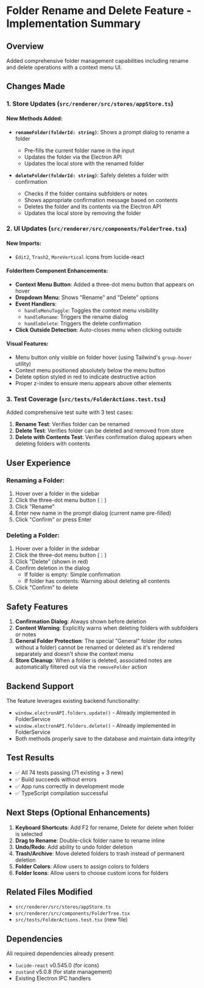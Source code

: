 # Folder Rename and Delete Feature - Implementation Summary

## Overview
Added comprehensive folder management capabilities including rename and delete operations with a context menu UI.

## Changes Made

### 1. Store Updates (`src/renderer/src/stores/appStore.ts`)

#### New Methods Added:
- **`renameFolder(folderId: string)`**: Shows a prompt dialog to rename a folder
  - Pre-fills the current folder name in the input
  - Updates the folder via the Electron API
  - Updates the local store with the renamed folder

- **`deleteFolder(folderId: string)`**: Safely deletes a folder with confirmation
  - Checks if the folder contains subfolders or notes
  - Shows appropriate confirmation message based on contents
  - Deletes the folder and its contents via the Electron API
  - Updates the local store by removing the folder

### 2. UI Updates (`src/renderer/src/components/FolderTree.tsx`)

#### New Imports:
- `Edit2`, `Trash2`, `MoreVertical` icons from lucide-react

#### FolderItem Component Enhancements:
- **Context Menu Button**: Added a three-dot menu button that appears on hover
- **Dropdown Menu**: Shows "Rename" and "Delete" options
- **Event Handlers**:
  - `handleMenuToggle`: Toggles the context menu visibility
  - `handleRename`: Triggers the rename dialog
  - `handleDelete`: Triggers the delete confirmation
- **Click Outside Detection**: Auto-closes menu when clicking outside

#### Visual Features:
- Menu button only visible on folder hover (using Tailwind's `group-hover` utility)
- Context menu positioned absolutely below the menu button
- Delete option styled in red to indicate destructive action
- Proper z-index to ensure menu appears above other elements

### 3. Test Coverage (`src/tests/FolderActions.test.tsx`)

Added comprehensive test suite with 3 test cases:
1. **Rename Test**: Verifies folder can be renamed
2. **Delete Test**: Verifies folder can be deleted and removed from store
3. **Delete with Contents Test**: Verifies confirmation dialog appears when deleting folders with contents

## User Experience

### Renaming a Folder:
1. Hover over a folder in the sidebar
2. Click the three-dot menu button (⋮)
3. Click "Rename"
4. Enter new name in the prompt dialog (current name pre-filled)
5. Click "Confirm" or press Enter

### Deleting a Folder:
1. Hover over a folder in the sidebar
2. Click the three-dot menu button (⋮)
3. Click "Delete" (shown in red)
4. Confirm deletion in the dialog
   - If folder is empty: Simple confirmation
   - If folder has contents: Warning about deleting all contents
5. Click "Confirm" to delete

## Safety Features

1. **Confirmation Dialog**: Always shown before deletion
2. **Content Warning**: Explicitly warns when deleting folders with subfolders or notes
3. **General Folder Protection**: The special "General" folder (for notes without a folder) cannot be renamed or deleted as it's rendered separately and doesn't show the context menu
4. **Store Cleanup**: When a folder is deleted, associated notes are automatically filtered out via the `removeFolder` action

## Backend Support

The feature leverages existing backend functionality:
- `window.electronAPI.folders.update()` - Already implemented in FolderService
- `window.electronAPI.folders.delete()` - Already implemented in FolderService
- Both methods properly save to the database and maintain data integrity

## Test Results

- ✅ All 74 tests passing (71 existing + 3 new)
- ✅ Build succeeds without errors
- ✅ App runs correctly in development mode
- ✅ TypeScript compilation successful

## Next Steps (Optional Enhancements)

1. **Keyboard Shortcuts**: Add F2 for rename, Delete for delete when folder is selected
2. **Drag to Rename**: Double-click folder name to rename inline
3. **Undo/Redo**: Add ability to undo folder deletion
4. **Trash/Archive**: Move deleted folders to trash instead of permanent deletion
5. **Folder Colors**: Allow users to assign colors to folders
6. **Folder Icons**: Allow users to choose custom icons for folders

## Related Files Modified

- `src/renderer/src/stores/appStore.ts`
- `src/renderer/src/components/FolderTree.tsx`
- `src/tests/FolderActions.test.tsx` (new file)

## Dependencies

All required dependencies already present:
- `lucide-react` v0.545.0 (for icons)
- `zustand` v5.0.8 (for state management)
- Existing Electron IPC handlers
